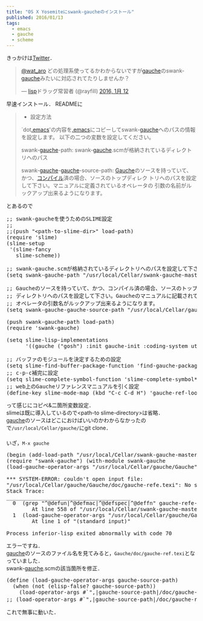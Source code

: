 ```yaml
---
title: "OS X Yosemiteにswank-gaucheのインストール"
published: 2016/01/13
tags:
  - emacs
  - gauche
  - scheme
---
```


<p>きっかけは<a class="keyword" href="http://d.hatena.ne.jp/keyword/Twitter">Twitter</a>．
<blockquote class="twitter-tweet" lang="ja"><p lang="ja" dir="ltr"><a href="https://twitter.com/wat_aro">@wat_aro</a> どの処理系使ってるかわからないですが<a class="keyword" href="http://d.hatena.ne.jp/keyword/gauche">gauche</a>のswank-<a class="keyword" href="http://d.hatena.ne.jp/keyword/gauche">gauche</a>みたいに対応されてたりしませんか？</p>&mdash; <a class="keyword" href="http://d.hatena.ne.jp/keyword/lisp">lisp</a>ドラッグ常習者 (@rayfill) <a href="https://twitter.com/rayfill/status/686955833373032449">2016, 1月 12</a></blockquote><script async src="//platform.twitter.com/widgets.js" charset="utf-8"></script></p>

<p>早速インストール．
READMEに</p>

<blockquote><ul>
<li>設定方法</li>
</ul>


<p>`dot<a class="keyword" href="http://d.hatena.ne.jp/keyword/.emacs">.emacs</a>'の内容を<a class="keyword" href="http://d.hatena.ne.jp/keyword/.emacs">.emacs</a>にコピーしてswank-<a class="keyword" href="http://d.hatena.ne.jp/keyword/gauche">gauche</a>へのパスの情報を設定します。
以下の二つの変数を設定してください。</p>

<p> swank-<a class="keyword" href="http://d.hatena.ne.jp/keyword/gauche">gauche</a>-path:
 swank-<a class="keyword" href="http://d.hatena.ne.jp/keyword/gauche">gauche</a>.scmが格納されているディレクトリへのパス</p>

<p> swank-<a class="keyword" href="http://d.hatena.ne.jp/keyword/gauche">gauche</a>-<a class="keyword" href="http://d.hatena.ne.jp/keyword/gauche">gauche</a>-source-path:
 <a class="keyword" href="http://d.hatena.ne.jp/keyword/Gauche">Gauche</a>のソースを持っていて、かつ、<a class="keyword" href="http://d.hatena.ne.jp/keyword/%A5%B3%A5%F3%A5%D1%A5%A4%A5%EB">コンパイル</a>済の場合、ソースのトップディレク
 トリへのパスを設定して下さい。マニュアルに定義されているオペレータの
 引数の名前がルックアップ出来るようになります。</p></blockquote>

<p>とあるので</p>

<pre class="code lang-lisp" data-lang="lisp" data-unlink><span class="synComment">;; swank-gaucheを使うためのSLIME設定</span>
<span class="synComment">;;</span>
<span class="synComment">;;(push &quot;&lt;path-to-slime-dir&gt;&quot; load-path)</span>
<span class="synSpecial">(</span><span class="synStatement">require</span> <span class="synSpecial">'</span><span class="synIdentifier">slime</span><span class="synSpecial">)</span>
<span class="synSpecial">(</span>slime-setup
 <span class="synSpecial">'(</span>slime-fancy
   slime-scheme<span class="synSpecial">))</span>

<span class="synComment">;; swank-gauche.scmが格納されているディレクトリへのパスを設定して下さい。</span>
<span class="synSpecial">(</span><span class="synStatement">setq</span> swank-gauche-path <span class="synConstant">&quot;/usr/local/Cellar/swank-gauche-master&quot;</span><span class="synSpecial">)</span>

<span class="synComment">;; Gaucheのソースを持っていて、かつ、コンパイル済の場合、ソースのトップ</span>
<span class="synComment">;; ディレクトリへのパスを設定して下さい。Gaucheのマニュアルに記載されている</span>
<span class="synComment">;; オペレータの引数名がルックアップ出来るようになります。</span>
<span class="synSpecial">(</span><span class="synStatement">setq</span> swank-gauche-gauche-source-path <span class="synConstant">&quot;/usr/local/Cellar/gauche/Gauche&quot;</span><span class="synSpecial">)</span>

<span class="synSpecial">(</span><span class="synStatement">push</span> swank-gauche-path load-path<span class="synSpecial">)</span>
<span class="synSpecial">(</span><span class="synStatement">require</span> <span class="synSpecial">'</span><span class="synIdentifier">swank-gauche</span><span class="synSpecial">)</span>

<span class="synSpecial">(</span><span class="synStatement">setq</span> slime-lisp-implementations
      <span class="synSpecial">'((</span>gauche <span class="synSpecial">(</span><span class="synConstant">&quot;gosh&quot;</span><span class="synSpecial">)</span> :init gauche-init :coding-system utf-8-unix<span class="synSpecial">)))</span>

<span class="synComment">;; バッファのモジュールを決定するための設定</span>
<span class="synSpecial">(</span><span class="synStatement">setq</span> slime-find-buffer-package-function <span class="synSpecial">'</span><span class="synIdentifier">find-gauche-package</span><span class="synSpecial">)</span>
<span class="synComment">;; c-p-c補完に設定</span>
<span class="synSpecial">(</span><span class="synStatement">setq</span> slime-complete-symbol-function <span class="synSpecial">'</span><span class="synIdentifier">slime-complete-symbol*</span><span class="synSpecial">)</span>
<span class="synComment">;; web上のGaucheリファレンスマニュアルを引く設定</span>
<span class="synSpecial">(</span>define-key slime-mode-map <span class="synSpecial">(</span>kbd <span class="synConstant">&quot;C-c C-d H&quot;</span><span class="synSpecial">)</span> <span class="synSpecial">'</span><span class="synIdentifier">gauche-ref-lookup</span><span class="synSpecial">)</span>
</pre>


<p>って感じにコピペ&amp;二箇所変数設定．<br/>
slimeは既に導入しているので&lt;path-to slime-directory>は省略．  　<br/>
<a class="keyword" href="http://d.hatena.ne.jp/keyword/gauche">gauche</a>のソースはどこにおけばいいのかわからなかったので<code>/usr/local/Cellar/gauche/</code>にgit clone．<br/>
　<br/>
いざ，<code>M-x gauche</code></p>

<pre class="code" data-lang="" data-unlink>(begin (add-load-path &#34;/usr/local/Cellar/swank-gauche-master&#34;)
(require &#34;swank-gauche&#34;) (with-module swank-gauche 
(load-gauche-operator-args &#34;/usr/local/Cellar/gauche/Gauche&#34;) (start-swank &#34;/var/folders/lf/bt7rfh5s1wxgfnmwhx755vtw0000gn/T/slime.2035&#34;)))

*** SYSTEM-ERROR: couldn&#39;t open input file: 
&#34;/usr/local/Cellar/gauche/Gauche/doc/gauche-refe.texi&#34;: No such file or directory
Stack Trace:
_______________________________________
  0  (grep &#34;^@defun|^@defmac|^@defspec|^@deffn&#34; gauche-refe-path (lambd
        At line 558 of &#34;/usr/local/Cellar/swank-gauche-master/swank-gauche.scm&#34;
  1  (load-gauche-operator-args &#34;/usr/local/Cellar/gauche/Gauche&#34;)
        At line 1 of &#34;(standard input)&#34;

Process inferior-lisp exited abnormally with code 70</pre>


<p>エラーですね．<br/>
<a class="keyword" href="http://d.hatena.ne.jp/keyword/gauche">gauche</a>のソースのファイル名を見てみると，<code>Gauche/doc/gauche-ref.texi</code>となっていました．<br/>
swank-<a class="keyword" href="http://d.hatena.ne.jp/keyword/gauche">gauche</a>.scmの該当箇所を修正．</p>

<pre class="code lang-scheme" data-lang="scheme" data-unlink><span class="synSpecial">(</span><span class="synStatement">define</span> <span class="synSpecial">(</span>load-gauche-operator-args gauche-source-path<span class="synSpecial">)</span>
  <span class="synSpecial">(</span>when <span class="synSpecial">(</span><span class="synIdentifier">not</span> <span class="synSpecial">(</span>elisp-false? gauche-source-path<span class="synSpecial">))</span>
    <span class="synSpecial">(</span>load-operator-args <span class="synError">#`</span><span class="synConstant">&quot;,|gauche-source-path|/doc/gauche-ref.texi&quot;</span><span class="synSpecial">)))</span>
<span class="synComment">;; (load-operator-args #`&quot;,|gauche-source-path|/doc/gauche-refe.texi&quot;) &lt;=変更前</span>
</pre>


<p>これで無事に動いた．</p>

